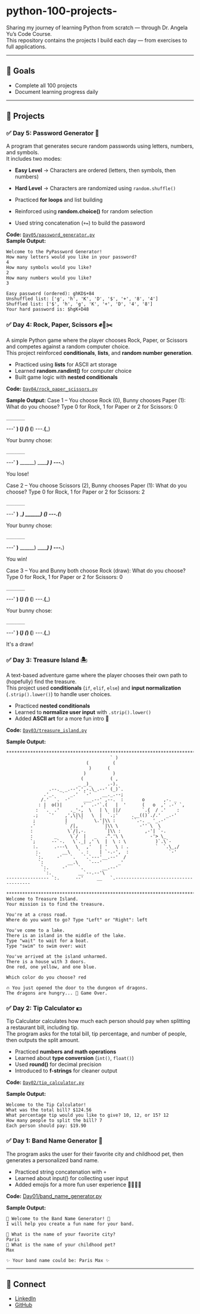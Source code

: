 # python-100-projects-
Sharing my journey of learning Python from scratch —  through Dr. Angela Yu’s Code Course.  
This repository contains the projects I build each day — from exercises to full applications.

---

## 🚀 Goals
- Complete all 100 projects  
- Document learning progress daily  

---

## 📅 Projects

### ✅ Day 5: Password Generator 🔑
A program that generates secure random passwords using letters, numbers, and symbols.  
It includes two modes:  
- **Easy Level** → Characters are ordered (letters, then symbols, then numbers)  
- **Hard Level** → Characters are randomized using `random.shuffle()`  

- Practiced **for loops** and list building  
- Reinforced using **random.choice()** for random selection  
- Used string concatenation (`+=`) to build the password 

**Code:** [`Day05/password_generator.py`](Day05/password_generator.py)  
**Sample Output:**
```
Welcome to the PyPassword Generator!
How many letters would you like in your password?
4
How many symbols would you like?
2
How many numbers would you like?
3

Easy password (ordered): ghKD$+84
Unshuffled list: ['g', 'h', 'K', 'D', '$', '+', '8', '4']
Shuffled list: ['$', 'h', 'g', 'K', '+', 'D', '4', '8']
Your hard password is: $hgK+D48
```

### ✅ Day 4: Rock, Paper, Scissors ✊📄✂️
A simple Python game where the player chooses Rock, Paper, or Scissors and competes against a random computer choice.  
This project reinforced **conditionals**, **lists**, and **random number generation**.

- Practiced using **lists** for ASCII art storage  
- Learned **random.randint()** for computer choice  
- Built game logic with **nested conditionals**  

**Code:** [`Day04/rock_paper_scissors.py`](Day04/rock_paper_scissors.py)  

**Sample Output:**
Case 1 – You choose Rock (0), Bunny chooses Paper (1):
What do you choose? Type 0 for Rock, 1 for Paper or 2 for Scissors:
0

    _______
---'   ____)
      (_____)
      (_____)
      (____)
---.__(___)

Your bunny chose:

    _______
---'   ____)____
          ______)
          _______)
         _______)
---.__________)

You lose!

Case 2 – You choose Scissors (2), Bunny chooses Paper (1):
What do you choose? Type 0 for Rock, 1 for Paper or 2 for Scissors:
2

    _______
---'   ____)____
          ______)
       __________)
      (____)
---.__(___)

Your bunny chose:

    _______
---'   ____)____
          ______)
          _______)
         _______)
---.__________)

You win!

Case 3 – You and Bunny both choose Rock (draw):
What do you choose? Type 0 for Rock, 1 for Paper or 2 for Scissors:
0

    _______
---'   ____)
      (_____)
      (_____)
      (____)
---.__(___)

Your bunny chose:

    _______
---'   ____)
      (_____)
      (_____)
      (____)
---.__(___)

It's a draw!



### ✅ Day 3: Treasure Island 🏝️
A text-based adventure game where the player chooses their own path to (hopefully) find the treasure.  
This project used **conditionals** (`if`, `elif`, `else`) and **input normalization** (`.strip().lower()`) to handle user choices.  

- Practiced **nested conditionals**  
- Learned to **normalize user input** with `.strip().lower()`  
- Added **ASCII art** for a more fun intro 🎨  

**Code:** [`Day03/treasure_island.py`](Day03/treasure_island.py)  

**Sample Output:**
```
*********************************************************************************
                                       ` )
                              (         (
                               )      (
                             )          )
                            (          ( ,
                           _ _)_      .-).
                .--._ _.--'.',-.\_.--' (_)`.
              .'_.   `  _.'  `-'    __._.--;
             /.'  `.  -'     ___.--' ,--.  :       o       ,-. _
            : |  o()|       ,'  .-'`.(   |  '      (   o  ,' .-' `,
           :  `.  .'    ._'-,  \   | \  ||/        `.{  / .'    :
          .;    `'    ,',\|\|   \  |  `.;'     .__(()`./.'  _.-'
          ;           |   ` `    \.'|\\ :      ``.-. _ '_.-'
         .'           ` /|,         `|\\ \        -'' \  \
         :             \`/|,-.       `|\\ :         ,-'| `-.
         :        _     \`/  |   _   .^.'\ \          -'> \_
         `;      --`-.   \`._| ,' \  |  \ : \           )`.\`-
          :.      .---\   \   ,'   | '   \ : .          `  `.\_,/
           :.        __\   `. :    | `-.-',  :               `-'
           `:.     -'   `.   `.`---'__.--'  /
            `:         __.\    `---'      _'
             `:.     -'    `.       __.--'
              `:.          __`--.--'\
---------------- `:.      --'     __   `.--------------------------------------

*******************************************************************************
Welcome to Treasure Island.
Your mission is to find the treasure.

You're at a cross road. 
Where do you want to go? Type "Left" or "Right": left

You've come to a lake. 
There is an island in the middle of the lake. 
Type "wait" to wait for a boat. 
Type "swim" to swim over: wait

You've arrived at the island unharmed. 
There is a house with 3 doors. 
One red, one yellow, and one blue. 

Which color do you choose? red

🔥 You just opened the door to the dungeon of dragons.  
The dragons are hungry... 🐉 Game Over.

```

### ✅ Day 2: Tip Calculator 💵
Tip Calculator calculates how much each person should pay when splitting a restaurant bill, including tip.  
The program asks for the total bill, tip percentage, and number of people, then outputs the split amount.  

- Practiced **numbers and math operations**  
- Learned about **type conversion** (`int()`, `float()`)  
- Used **round()** for decimal precision  
- Introduced to **f-strings** for cleaner output  

**Code:** [`Day02/tip_calculator.py`](Day02/tip_calculator.py)  

**Sample Output:**
```
Welcome to the Tip Calculator!
What was the total bill? $124.56
What percentage tip would you like to give? 10, 12, or 15? 12
How many people to split the bill? 7
Each person should pay: $19.90
```

### ✅ Day 1: Band Name Generator 🎵
The program asks the user for their favorite city and childhood pet, then generates a personalized band name. 
- Practiced string concatenation with `+`
- Learned about input() for collecting user input
- Added emojis for a more fun user experience 🎸🐶🌆✨  

**Code:** [Day01/band_name_generator.py](https://github.com/KaylaYuChen/python-100-days-/blob/main/Day01/band_name_generator.py)

**Sample Output:**
```
🎸 Welcome to the Band Name Generator! 🎤
I will help you create a fun name for your band.

🌆 What is the name of your favorite city?
Paris
🐶 What is the name of your childhood pet?
Max

✨ Your band name could be: Paris Max ✨
```


---

## 🌟 Connect
- [LinkedIn](https://www.linkedin.com/in/kaylayuchen)  
- [GitHub](https://github.com/KaylaYuChen)
